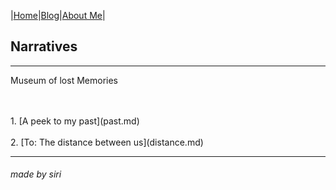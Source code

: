 |[Home](README.md)|[Blog](Blog.md)|[About Me](about.md)|

## Narratives
---
Museum of lost Memories

<br>
<br/>1. [A peek to my past](past.md)
<br>
<br/>2. [To: The distance between us](distance.md)
<br>

---
###### made by siri

